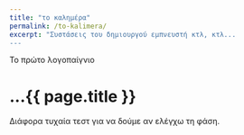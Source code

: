 ```yaml
---
title: "το καλημέρα"
permalink: /to-kalimera/
excerpt: "Συστάσεις του δημιουργού εμπνευστή κτλ, κτλ...
---
```

Το πρώτο λογοπαίγνιο


# ...{{ page.title }}

Διάφορα τυχαία τεστ για να δούμε αν ελέγχω τη φάση.
